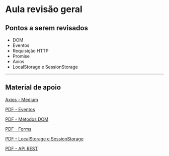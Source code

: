 # Aula revisão geral

## Pontos a serem revisados

- DOM
- Eventos
- Requisição HTTP
- Promise
- Axios
- LocalStorage e SessionStorage

---

## Material de apoio

[Axios - Medium](https://lucassr.medium.com/requisi%C3%A7%C3%B5es-usando-o-axios-c3eb75855a1e)

[PDF - Eventos](https://drive.google.com/file/d/1mhPGpZlEYeeEp6Xf7MKKb_1h_U9x2AKN/view)

[PDF - Métodos DOM](https://classroom.google.com/c/NjExMjU4ODgxMDU5/m/NTg5MzMyMDU1MzYz/details)

[PDF - Forms](https://classroom.google.com/c/NjExMjU4ODgxMDU5/m/NTg5NDU5ODIzMjcx/details)

[PDF - LocalStorage e SessionStorage](https://classroom.google.com/c/NjExMjU4ODgxMDU5/m/NTg5NDYwMjMxNjkz/details)

[PDF - API REST](https://classroom.google.com/c/NjExMjU4ODgxMDU5/m/NTg5MDEwMTI2MDIz/details)
